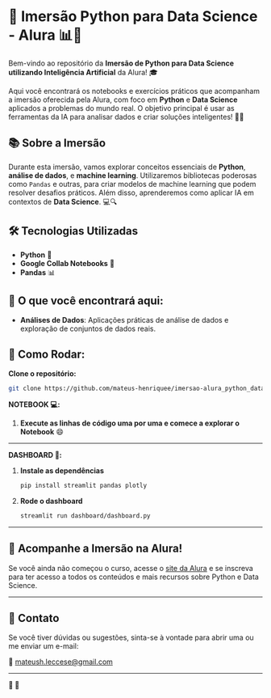 # 🚀 Imersão Python para Data Science - Alura 📊🤖

Bem-vindo ao repositório da **Imersão de Python para Data Science utilizando Inteligência Artificial** da Alura! 🎓

Aqui você encontrará os notebooks e exercícios práticos que acompanham a imersão oferecida pela Alura, com foco em **Python** e **Data Science** aplicados a problemas do mundo real. O objetivo principal é usar as ferramentas da IA para analisar dados e criar soluções inteligentes! 🧠💡

## 📚 Sobre a Imersão

Durante esta imersão, vamos explorar conceitos essenciais de **Python**, **análise de dados**, e **machine learning**. Utilizaremos bibliotecas poderosas como `Pandas` e outras, para criar modelos de machine learning que podem resolver desafios práticos. Além disso, aprenderemos como aplicar IA em contextos de **Data Science**. 💻🔍

## 🛠️ Tecnologias Utilizadas

* **Python** 🐍
* **Google Collab Notebooks** 📝
* **Pandas** 📊

## 🔑 O que você encontrará aqui:

* **Análises de Dados**: Aplicações práticas de análise de dados e exploração de conjuntos de dados reais.

## 🚀 Como Rodar:

**Clone o repositório:**

   ```bash
   git clone https://github.com/mateus-henriquee/imersao-alura_python_datascience.git
   ```

**NOTEBOOK 💻:**
1. **Execute as linhas de código uma por uma e comece a explorar o Notebook** 😄
   
---

**DASHBOARD 🎲:**
1. **Instale as dependências**
   ```bash
   pip install streamlit pandas plotly
   ```
2. **Rode o dashboard**
   ```bash
   streamlit run dashboard/dashboard.py
   ```
---

## 👏 Acompanhe a Imersão na Alura!

Se você ainda não começou o curso, acesse o [site da Alura](https://www.alura.com.br) e se inscreva para ter acesso a todos os conteúdos e mais recursos sobre Python e Data Science.

---

## 💬 **Contato**

Se você tiver dúvidas ou sugestões, sinta-se à vontade para abrir uma ou me enviar um e-mail:

📧 [mateush.leccese@gmail.com](mailto:mateush.leccese@gmail.com)

---

**🐍  🚀**
